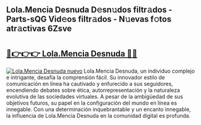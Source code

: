 ## Lola.Mencia Desnuda D𝚎sn𝚞dos filtr𝚊dos - Parts-sQG Vid𝚎os filtr𝚊dos - N𝚞evas f𝚘tos atr𝚊ctivas 6Zsve

# <h2><a href="http://mb8rtii.tromn.icu/?c=Lola.Mencia+Desnuda">🔗👉👉👉 Lola.Mencia Desnuda 🔗🔗</a></h2>

[![Lola.Mencia Desnuda nuevo](https://i.imgur.com/pEAQMta.gif)](http://mb8rtii.tromn.icu/?c=Lola.Mencia+Desnuda)
Lola.Mencia Desnuda, un individuo complejo e intrigante, desafía la comprensión fácil. Su innovador estilo de comunicación en línea ha cautivado y enfurecido a sus seguidores, encendiendo debates sobre ética, autorrepresentación y la naturaleza evolutiva de las sociedades virtuales. A pesar de la ambigüedad de sus objetivos futuros, su papel en la configuración del mundo en línea es innegable. Con una determinación inquebrantable y un encanto innegable, la influencia de Lola.Mencia Desnuda en la comunidad digital es profunda.
